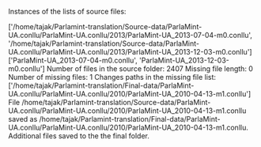 Instances of the lists of source files:

['/home/tajak/Parlamint-translation/Source-data/ParlaMint-UA.conllu/ParlaMint-UA.conllu/2013/ParlaMint-UA_2013-07-04-m0.conllu', '/home/tajak/Parlamint-translation/Source-data/ParlaMint-UA.conllu/ParlaMint-UA.conllu/2013/ParlaMint-UA_2013-12-03-m0.conllu']
['ParlaMint-UA_2013-07-04-m0.conllu', 'ParlaMint-UA_2013-12-03-m0.conllu']
Number of files in the source folder: 2407
Missing file length: 0
Number of missing files: 1
Changes paths in the missing file list: ['/home/tajak/Parlamint-translation/Final-data/ParlaMint-UA.conllu/ParlaMint-UA.conllu/2010/ParlaMint-UA_2010-04-13-m1.conllu']
File /home/tajak/Parlamint-translation/Source-data/ParlaMint-UA.conllu/ParlaMint-UA.conllu/2010/ParlaMint-UA_2010-04-13-m1.conllu saved as /home/tajak/Parlamint-translation/Final-data/ParlaMint-UA.conllu/ParlaMint-UA.conllu/2010/ParlaMint-UA_2010-04-13-m1.conllu.
Additional files saved to the the final folder.
